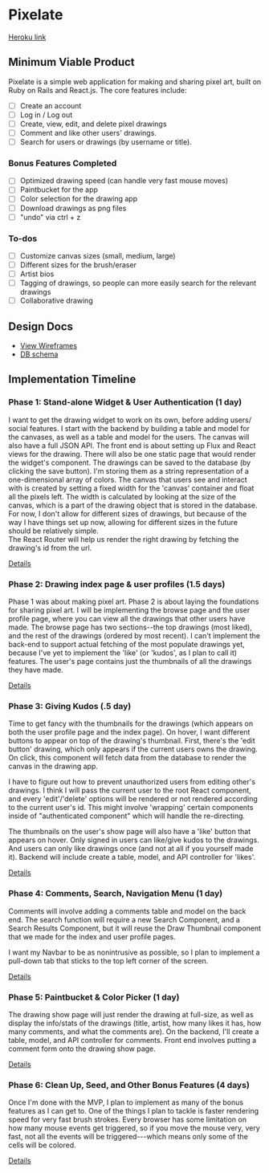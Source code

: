 # Pixelate

[Heroku link][heroku]

[heroku]: https://pixelate.herokuapp.com

## Minimum Viable Product

Pixelate is a simple web application for making and sharing pixel art, built on Ruby on Rails and React.js. The core features include:

- [ ] Create an account
- [ ] Log in / Log out
- [ ] Create, view, edit, and delete pixel drawings
- [ ] Comment and like other users' drawings.
- [ ] Search for users or drawings (by username or title).

### Bonus Features Completed
- [ ] Optimized drawing speed (can handle very fast mouse moves)
- [ ] Paintbucket for the app
- [ ] Color selection for the drawing app
- [ ] Download drawings as png files
- [ ] "undo" via ctrl + z

### To-dos
- [ ] Customize canvas sizes (small, medium, large)
- [ ] Different sizes for the brush/eraser
- [ ] Artist bios
- [ ] Tagging of drawings, so people can more easily search for the relevant drawings
- [ ] Collaborative drawing

## Design Docs
* [View Wireframes][view]
* [DB schema][schema]

[view]: ./docs/views.md
[schema]: ./docs/schema.md

## Implementation Timeline

### Phase 1: Stand-alone Widget & User Authentication (1 day)

I want to get the drawing widget to work on its own, before adding users/ social features. I start with the backend by building a table and model for the canvases, as well as a table and model for the users. The canvas will also have a full JSON API.
The front end is about setting up Flux and React views for the drawing. There will also be one static page that would render the widget's component.
The drawings can be saved to the database (by clicking the save button).  I'm storing them as a string representation of a one-dimensional array of colors. The canvas that users see and interact with is created by setting a fixed width for the 'canvas' container and float all the pixels left.  The width is calculated by looking at the size of the canvas, which is a part of the drawing object that is stored in the database. For now, I don't allow for different sizes of drawings, but because of the way I have things set up now, allowing for different sizes in the future should be relatively simple.  
The React Router will help us render the right drawing by fetching the drawing's id from the url.

[Details][phase-one]

### Phase 2: Drawing index page & user profiles (1.5 days)

Phase 1 was about making pixel art.  Phase 2 is about laying the foundations for sharing pixel art. I will be implementing the browse page and the user profile page, where you can view all the drawings that other users have made.  The browse page has two sections--the top drawings (most liked), and the rest of the drawings (ordered by most recent). I can't implement the back-end to support actual fetching of the most populate drawings yet, because I've yet to implement the 'like' (or 'kudos', as I plan to call it) features.  The user's page contains just the thumbnails of all the drawings they have made.  

[Details][phase-two]

### Phase 3: Giving Kudos (.5 day)

Time to get fancy with the thumbnails for the drawings (which appears on both the user profile page and the index page). On hover, I want different buttons to appear on top of the drawing's thumbnail. First, there's the 'edit button' drawing, which only appears if the current users owns the drawing.  On click, this component will fetch data from the database to render the canvas in the drawing app.

I have to figure out how to prevent unauthorized users from editing other's drawings. I think I will pass the current user to the root React component, and every 'edit'/'delete' options will be rendered or not rendered according to the current user's id. This might involve 'wrapping' certain components inside of "authenticated component" which will handle the re-directing.

The thumbnails on the user's show page will also have a 'like' button that appears on hover. Only signed in users can like/give kudos to the drawings. And users can only like drawings once (and not at all if you yourself made it).  Backend will include create a table, model, and API controller for 'likes'.

[Details][phase-three]

### Phase 4: Comments, Search, Navigation Menu (1 day)
Comments will involve adding a comments table and model on the back end.  The search function will require a new Search Component, and a Search Results Component, but it will reuse the Draw Thumbnail component that we made for the index and user profile pages.

I want my Navbar to be as nonintrusive as possible, so I plan to implement a pull-down tab that sticks to the top left corner of the screen.

[Details][phase-four]

### Phase 5: Paintbucket & Color Picker (1 day)

The drawing show page will just render the drawing at full-size, as well as display the info/stats of the drawings (title, artist, how many likes it has, how many comments, and what the comments are).
On the backend, I'll create a table, model, and API controller for comments. Front end involves putting a comment form onto the drawing show page.

[Details][phase-five]

### Phase 6: Clean Up, Seed, and Other Bonus Features (4 days)
Once I'm done with the MVP, I plan to implement as many of the bonus features as I can get to.  One of the things I plan to tackle is faster rendering speed for very fast brush strokes.  Every browser has some limitation on how many mouse events get triggered, so if you move the mouse very, very fast, not all the events will be triggered---which means only some of the cells will be colored.

[Details][phase-six]

[phase-one]: ./docs/phases/phase1.md
[phase-two]: ./docs/phases/phase2.md
[phase-three]: ./docs/phases/phase3.md
[phase-four]: ./docs/phases/phase4.md
[phase-five]: ./docs/phases/phase5.md
[phase-six]: ./docs/phases/phase6.md
